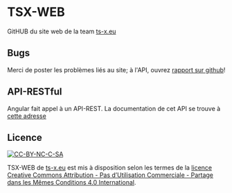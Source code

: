 # TSX-WEB
GitHUB du site web de la team [ts-x.eu][1]

## Bugs 
 Merci de poster les problèmes liés au site; à l'API, ouvrez [rapport sur github][3]!

## API-RESTful
Angular fait appel à un API-REST. La documentation de cet API se trouve à [cette adresse][4]

## Licence 
[![CC-BY-NC-C-SA](https://licensebuttons.net/l/by-nc-sa/4.0/88x31.png)][2]

TSX-WEB de [ts-x.eu][1] est mis à disposition selon les termes de la [licence Creative Commons Attribution - Pas d’Utilisation Commerciale - Partage dans les Mêmes Conditions 4.0 International][2].

  [1]: https://www.ts-x.eu
  [2]: https://creativecommons.org/licenses/by-nc-sa/4.0/deed.fr
  [3]: https://github.com/kossolax/TSX-WEB/issues/new
  [4]: https://www.ts-x.eu/node/apidoc/
